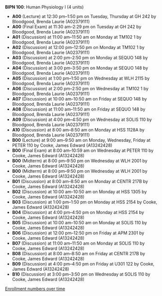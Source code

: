**BIPN 100**: Human Physiology I (4 units)

- **A00** (Lecture) at 12:30 pm–1:50 pm on Tuesday, Thursday at GH 242 by Bloodgood, Brenda Laurie (A02379111)
- **A00** (Final Exam) at 11:30 am–2:29 pm on Tuesday at GH 242 by Bloodgood, Brenda Laurie (A02379111)
- **A01** (Discussion) at 11:00 am–11:50 am on Monday at TM102 1 by Bloodgood, Brenda Laurie (A02379111)
- **A02** (Discussion) at 12:00 pm–12:50 pm on Monday at TM102 1 by Bloodgood, Brenda Laurie (A02379111)
- **A03** (Discussion) at 2:00 pm–2:50 pm on Monday at SEQUO 148 by Bloodgood, Brenda Laurie (A02379111)
- **A04** (Discussion) at 3:00 pm–3:50 pm on Monday at SEQUO 148 by Bloodgood, Brenda Laurie (A02379111)
- **A05** (Discussion) at 1:00 pm–1:50 pm on Wednesday at WLH 2115 by Bloodgood, Brenda Laurie (A02379111)
- **A06** (Discussion) at 2:00 pm–2:50 pm on Wednesday at TM102 1 by Bloodgood, Brenda Laurie (A02379111)
- **A07** (Discussion) at 10:00 am–10:50 am on Friday at SEQUO 148 by Bloodgood, Brenda Laurie (A02379111)
- **A08** (Discussion) at 11:00 am–11:50 am on Friday at SEQUO 148 by Bloodgood, Brenda Laurie (A02379111)
- **A09** (Discussion) at 4:00 pm–4:50 pm on Wednesday at SOLIS 110 by Bloodgood, Brenda Laurie (A02379111)
- **A10** (Discussion) at 8:00 am–8:50 am on Monday at HSS 1128A by Bloodgood, Brenda Laurie (A02379111)
- **B00** (Lecture) at 9:00 am–9:50 am on Monday, Wednesday, Friday at PETER 110 by Cooke, James Edward (A13242428)
- **B00** (Final Exam) at 8:00 am–10:59 am on Wednesday at PETER 110 by Cooke, James Edward (A13242428)
- **B00** (Midterm) at 8:00 pm–9:50 pm on Wednesday at WLH 2001 by Cooke, James Edward (A13242428)
- **B00** (Midterm) at 8:00 pm–9:50 pm on Wednesday at WLH 2001 by Cooke, James Edward (A13242428)
- **B01** (Discussion) at 8:00 am–8:50 am on Monday at CENTR 217B by Cooke, James Edward (A13242428)
- **B02** (Discussion) at 10:00 am–10:50 am on Monday at HSS 1305 by Cooke, James Edward (A13242428)
- **B03** (Discussion) at 1:00 pm–1:50 pm on Monday at HSS 2154 by Cooke, James Edward (A13242428)
- **B04** (Discussion) at 4:00 pm–4:50 pm on Monday at HSS 2154 by Cooke, James Edward (A13242428)
- **B05** (Discussion) at 10:00 am–10:50 am on Monday at SOLIS 110 by Cooke, James Edward (A13242428)
- **B06** (Discussion) at 12:00 pm–12:50 pm on Friday at APM 2301 by Cooke, James Edward (A13242428)
- **B07** (Discussion) at 11:00 am–11:50 am on Monday at SOLIS 110 by Cooke, James Edward (A13242428)
- **B08** (Discussion) at 8:00 am–8:50 am on Friday at CENTR 217B by Cooke, James Edward (A13242428)
- **B09** (Discussion) at 4:00 pm–4:50 pm on Friday at U301 122 by Cooke, James Edward (A13242428)
- **B10** (Discussion) at 3:00 pm–3:50 pm on Wednesday at SOLIS 110 by Cooke, James Edward (A13242428)

[Enrollment numbers over time](./BIPN100.tsv)
